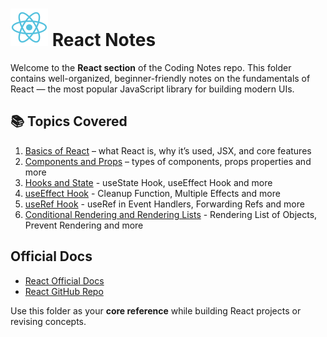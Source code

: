 # ![React Logo](../assets/react-logo.svg) React Notes

Welcome to the **React section** of the Coding Notes repo. This folder contains well-organized, beginner-friendly notes on the fundamentals of React — the most popular JavaScript library for building modern UIs.

## 📚 Topics Covered

1. [Basics of React](./01_Basics.md) – what React is, why it’s used, JSX, and core features  
2. [Components and Props](./02_Components-and-Props.md) – types of components, props properties and more
3. [Hooks and State](./03_Hooks-and-States.md) - useState Hook, useEffect Hook and more
4. [useEffect Hook](./04_useEffect-hook.md) - Cleanup Function, Multiple Effects and more
5. [useRef Hook](./05_useRef-hook.md) - useRef in Event Handlers, Forwarding Refs and more
6. [Conditional Rendering and Rendering Lists](./06_Conditional-Rendering-and-Rendering-Lists.md) - Rendering List of Objects, Prevent Rendering and more

## Official Docs

- [React Official Docs](https://react.dev/learn)
- [React GitHub Repo](https://github.com/facebook/react)

Use this folder as your **core reference** while building React projects or revising concepts.
